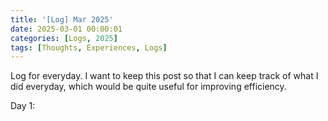 ```yaml
---
title: '[Log] Mar 2025'
date: 2025-03-01 00:00:01
categories: [Logs, 2025]
tags: [Thoughts, Experiences, Logs]
---
```


Log for everyday. I want to keep this post so that I can keep track of what I did everyday, which would be quite useful for improving efficiency.

<!--more-->

Day 1: 